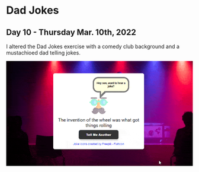 # Dad Jokes
## Day 10 - Thursday Mar. 10th, 2022
I altered the Dad Jokes exercise with a comedy club background and a mustachioed dad telling jokes.

![Demo of Dad Jokes exercise](demo.gif)
